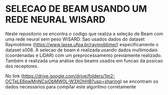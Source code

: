 # SELECAO DE BEAM USANDO UM REDE NEURAL WISARD 

Neste repositorio se encontra o codigo que realiza a seleção de Beam com uma rede neural sem peso WiSARD.
Sao usados dados do dataset Raymobtime (https://www.lasse.ufpa.br/raymobtime/) especificamente o dataset s008.
A selecao de beam é realizada usando dados multimodais (coordenadas e LiDAR) com um preprocessamento previamente realizado.
Também é realizada uma análise dos beams usados em funcao da posicao dos receptores.

No link (https://drive.google.com/drive/folders/1m2-OCTeLE6pwMnNCsiObMW0L-W3XOhHB?usp=sharing) se encontram os dados necessarios para compilar este algoritmo corretamente
